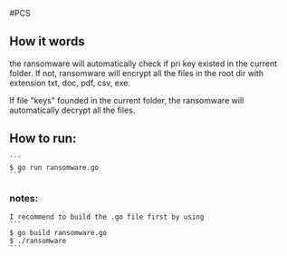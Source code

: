 #PCS

## How it words
the ransomware will automatically check if pri key existed in the current folder. If not, ransomware will encrypt all the files in the root dir with extension txt, doc, pdf, csv, exe. 

If file "keys" founded in the current folder, the ransomware will automatically decrypt all the files.

## How to run:
	```
	$ go run ransomware.go
	```
### notes:
	I recommend to build the .go file first by using 
	```
	$ go build ransomware.go
	$ ./ransomware
	```